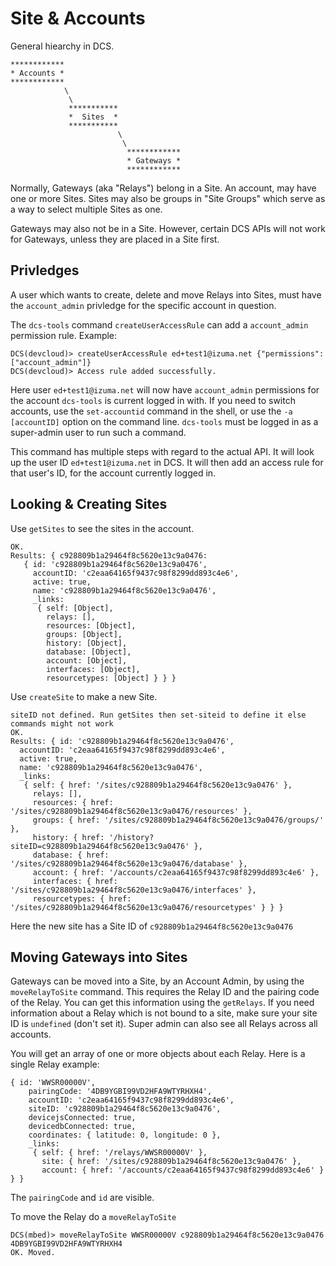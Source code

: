 # Site & Accounts

General hiearchy in DCS.
```
************
* Accounts *
************
            \ 
             \
             ***********
             *  Sites  *
             ***********
                        \
                         \
                          ************
                          * Gateways *
                          ************
```

Normally, Gateways (aka "Relays") belong in a Site. An account, may have one or more Sites. Sites may also be groups in "Site Groups" which serve as a way to select multiple Sites as one.

Gateways may also not be in a Site. However, certain DCS APIs will not work for Gateways, unless they are placed in a Site first.

## Privledges

A user which wants to create, delete and move Relays into Sites, must have the `account_admin` privledge for the specific account in question.

The `dcs-tools` command `createUserAccessRule` can add a `account_admin` permission rule. Example:
```
DCS(devcloud)> createUserAccessRule ed+test1@izuma.net {"permissions":["account_admin"]}
DCS(devcloud)> Access rule added successfully.
```

Here user `ed+test1@izuma.net` will now have `account_admin` permissions for the account `dcs-tools` is current logged in with. If you need to switch accounts, use the `set-accountid` command in the shell, or use the `-a [accountID]` option on the command line. `dcs-tools` must be logged in as a super-admin user to run such a command.

This command has multiple steps with regard to the actual API. It will look up the user ID `ed+test1@izuma.net` in DCS. It will then add an access rule for that user's ID, for the account currently logged in.

## Looking & Creating Sites

Use `getSites` to see the sites in the account.

```DCS(mbed)> getSites
OK.
Results: { c928809b1a29464f8c5620e13c9a0476: 
   { id: 'c928809b1a29464f8c5620e13c9a0476',
     accountID: 'c2eaa64165f9437c98f8299dd893c4e6',
     active: true,
     name: 'c928809b1a29464f8c5620e13c9a0476',
     _links: 
      { self: [Object],
        relays: [],
        resources: [Object],
        groups: [Object],
        history: [Object],
        database: [Object],
        account: [Object],
        interfaces: [Object],
        resourcetypes: [Object] } } }
```

Use `createSite` to make a new Site.

```DCS(mbed)> createSite testSite
siteID not defined. Run getSites then set-siteid to define it else commands might not work 
OK.
Results: { id: 'c928809b1a29464f8c5620e13c9a0476',
  accountID: 'c2eaa64165f9437c98f8299dd893c4e6',
  active: true,
  name: 'c928809b1a29464f8c5620e13c9a0476',
  _links: 
   { self: { href: '/sites/c928809b1a29464f8c5620e13c9a0476' },
     relays: [],
     resources: { href: '/sites/c928809b1a29464f8c5620e13c9a0476/resources' },
     groups: { href: '/sites/c928809b1a29464f8c5620e13c9a0476/groups/' },
     history: { href: '/history?siteID=c928809b1a29464f8c5620e13c9a0476' },
     database: { href: '/sites/c928809b1a29464f8c5620e13c9a0476/database' },
     account: { href: '/accounts/c2eaa64165f9437c98f8299dd893c4e6' },
     interfaces: { href: '/sites/c928809b1a29464f8c5620e13c9a0476/interfaces' },
     resourcetypes: { href: '/sites/c928809b1a29464f8c5620e13c9a0476/resourcetypes' } } }
```

Here the new site has a Site ID of `c928809b1a29464f8c5620e13c9a0476`

## Moving Gateways into Sites

Gateways can be moved into a Site, by an Account Admin, by using the `moveRelayToSite` command. This requires the Relay ID and the pairing code of the Relay. You can get this information using the `getRelays`. If you need information about a Relay which is not bound to a site, make sure your site ID is `undefined` (don't set it). Super admin can also see all Relays across all accounts.

You will get an array of one or more objects about each Relay. Here is a single Relay example:
```
{ id: 'WWSR00000V',
    pairingCode: '4DB9YGBI99VD2HFA9WTYRHXH4',
    accountID: 'c2eaa64165f9437c98f8299dd893c4e6',
    siteID: 'c928809b1a29464f8c5620e13c9a0476',
    devicejsConnected: true,
    devicedbConnected: true,
    coordinates: { latitude: 0, longitude: 0 },
    _links: 
     { self: { href: '/relays/WWSR00000V' },
       site: { href: '/sites/c928809b1a29464f8c5620e13c9a0476' },
       account: { href: '/accounts/c2eaa64165f9437c98f8299dd893c4e6' } } }
```

The `pairingCode` and `id` are visible. 

To move the Relay do a `moveRelayToSite`

```
DCS(mbed)> moveRelayToSite WWSR00000V c928809b1a29464f8c5620e13c9a0476 4DB9YGBI99VD2HFA9WTYRHXH4
OK. Moved.
```

